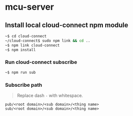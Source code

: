 # mcu-server

## Install local cloud-connect npm module

```bash
~$ cd cloud-connect
~/cloud-connect$ sudo npm link && cd ..
~$ npm link cloud-connect
~$ npm install
```

### Run cloud-connect subscribe

```bash
~$ npm run sub
```

### Subscribe path

> Replace dash `-` with whitespace.

```
pub/<root domain>/<sub domain>/<thing name>
sub/<root domain>/<sub domain>/<thing name>
```

